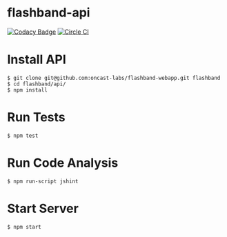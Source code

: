 flashband-api
=========
[![Codacy Badge](https://www.codacy.com/project/badge/9d6caced45da40b2bcd3ed5b913aa803)](https://www.codacy.com)
[![Circle CI](https://circleci.com/gh/oncast-labs/flashband-webapp.png?style=badge&circle-token=733e2af1886cc5a474f78cc72636689e9ee2c1ff)](https://circleci.com/gh/oncast-labs/flashband-webapp)

Install API
==========
    $ git clone git@github.com:oncast-labs/flashband-webapp.git flashband
    $ cd flashband/api/
    $ npm install

Run Tests
==========
    $ npm test


Run Code Analysis
=================
    $ npm run-script jshint

Start Server
=========
    $ npm start

